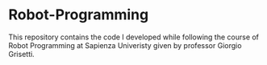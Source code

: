 # Robot-Programming
This repository contains the code I developed while following the course of Robot Programming at Sapienza Univeristy given by professor Giorgio Grisetti.
